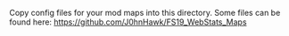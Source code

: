 Copy config files for your mod maps into this directory.
Some files can be found here: https://github.com/J0hnHawk/FS19_WebStats_Maps